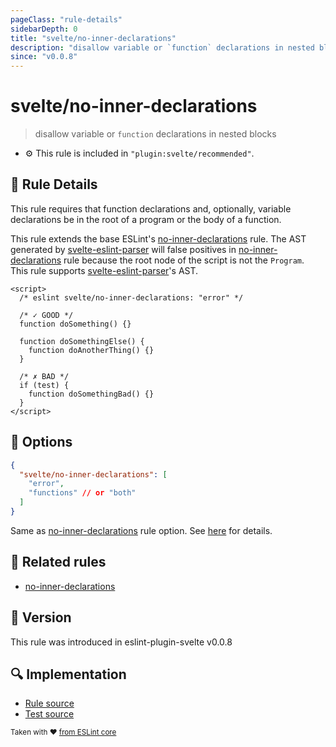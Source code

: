 ```yaml
---
pageClass: "rule-details"
sidebarDepth: 0
title: "svelte/no-inner-declarations"
description: "disallow variable or `function` declarations in nested blocks"
since: "v0.0.8"
---
```


# svelte/no-inner-declarations

> disallow variable or `function` declarations in nested blocks

- :gear: This rule is included in `"plugin:svelte/recommended"`.

## :book: Rule Details

This rule requires that function declarations and, optionally, variable declarations be in the root of a program or the body of a function.

This rule extends the base ESLint's [no-inner-declarations] rule. The AST generated by [svelte-eslint-parser] will false positives in [no-inner-declarations] rule because the root node of the script is not the `Program`.\
This rule supports [svelte-eslint-parser]'s AST.

[svelte-eslint-parser]: https://github.com/ota-meshi/svelte-eslint-parser

<ESLintCodeBlock>

<!--eslint-skip-->

```svelte
<script>
  /* eslint svelte/no-inner-declarations: "error" */

  /* ✓ GOOD */
  function doSomething() {}

  function doSomethingElse() {
    function doAnotherThing() {}
  }

  /* ✗ BAD */
  if (test) {
    function doSomethingBad() {}
  }
</script>
```

</ESLintCodeBlock>

## :wrench: Options

```json
{
  "svelte/no-inner-declarations": [
    "error",
    "functions" // or "both"
  ]
}
```

Same as [no-inner-declarations] rule option. See [here](https://eslint.org/docs/rules/no-inner-declarations#options) for details.

## :couple: Related rules

- [no-inner-declarations]

[no-inner-declarations]: https://eslint.org/docs/rules/no-inner-declarations

## :rocket: Version

This rule was introduced in eslint-plugin-svelte v0.0.8

## :mag: Implementation

- [Rule source](https://github.com/ota-meshi/eslint-plugin-svelte/blob/main/src/rules/no-inner-declarations.ts)
- [Test source](https://github.com/ota-meshi/eslint-plugin-svelte/blob/main/tests/src/rules/no-inner-declarations.ts)

<sup>Taken with ❤️ [from ESLint core](https://eslint.org/docs/rules/no-inner-declarations)</sup>
